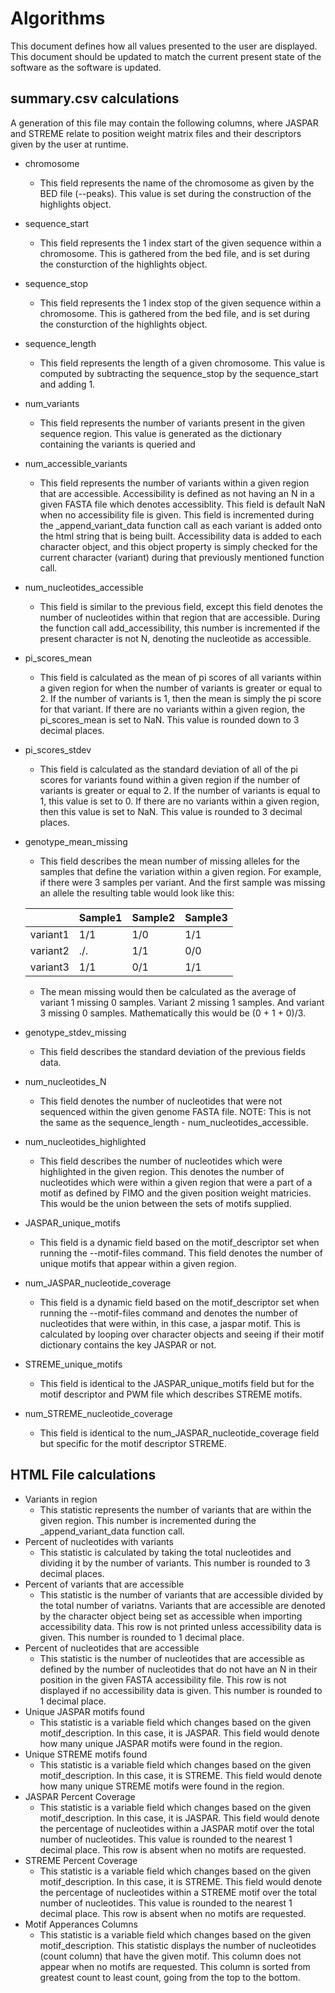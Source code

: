 # Algorithms

This document defines how all values presented to the user are displayed. This document should be updated to match the current present state of the software as the software is updated.

## summary.csv calculations

A generation of this file may contain the following columns, where JASPAR and STREME relate to position weight matrix files and their descriptors given by the user at runtime. 

- chromosome
    - This field represents the name of the chromosome as given by the BED file (--peaks). This value is set during the construction of the highlights object.
- sequence_start
    - This field represents the 1 index start of the given sequence within a chromosome. This is gathered from the bed file, and is set during the consturction of the highlights object. 
- sequence_stop
    - This field represents the 1 index stop of the given sequence within a chromosome. This is gathered from the bed file, and is set during the consturction of the highlights object. 
- sequence_length
    - This field represents the length of a given chromosome. This value is computed by subtracting the sequence_stop by the sequence_start and adding 1.
- num_variants
    - This field represents the number of variants present in the given sequence region. This value is generated as the dictionary containing the variants is queried and  
- num_accessible_variants
    - This field represents the number of variants within a given region that are accessible. Accessibility is defined as not having an N in a given FASTA file which denotes accessiblity. This field is default NaN when no accessibility file is given. This field is incremented during the _append_variant_data function call as each variant is added onto the html string that is being built. Accessibility data is added to each character object, and this object property is simply checked for the current character (variant) during that previously mentioned function call. 
- num_nucleotides_accessible
    - This field is similar to the previous field, except this field denotes the number of nucleotides within that region that are accessible. During the function call add_accessibility, this number is incremented if the present character is not N, denoting the nucleotide as accessible. 
- pi_scores_mean
    - This field is calculated as the mean of pi scores of all variants within a given region for when the number of variants is greater or equal to 2. If the number of variants is 1, then the mean is simply the pi score for that variant. If there are no variants within a given region, the pi_scores_mean is set to NaN. This value is rounded down to 3 decimal places.
- pi_scores_stdev
    - This field is calculated as the standard deviation of all of the pi scores for variants found within a given region if the number of variants is greater or equal to 2. If the number of variants is equal to 1, this value is set to 0. If there are no variants within a given region, then this value is set to NaN. This value is rounded to 3 decimal places. 
- genotype_mean_missing
    - This field describes the mean number of missing alleles for the samples that define the variation within a given region. For example, if there were 3 samples per variant. And the first sample was missing an allele the resulting table would look like this:

    |          | Sample1 | Sample2 | Sample3 |
    | :------- | :------ | :------ | :------ |
    | variant1 | 1/1     | 1/0     | 1/1     |
    | variant2 | ./.     | 1/1     | 0/0     |
    | variant3 | 1/1     | 0/1     | 1/1     |

    - The mean missing would then be calculated as the average of variant 1 missing 0 samples. Variant 2 missing 1 samples. And variant 3 missing 0 samples. Mathematically this would be (0 + 1 + 0)/3.
- genotype_stdev_missing
    - This field describes the standard deviation of the previous fields data.
- num_nucleotides_N
    - This field denotes the number of nucleotides that were not sequenced within the given genome FASTA file. NOTE: This is not the same as the sequence_length - num_nucleotides_accessible.
- num_nucleotides_highlighted
    - This field describes the number of nucleotides which were highlighted in the given region. This denotes the number of nucleotides which were within a given region that were a part of a motif as defined by FIMO and the given position weight matricies. This would be the union between the sets of motifs supplied. 
- JASPAR_unique_motifs
    - This field is a dynamic field based on the motif_descriptor set when running the --motif-files command. This field denotes the number of unique motifs that appear within a given region.
- num_JASPAR_nucleotide_coverage
    - This field is a dynamic field based on the motif_descriptor set when running the --motif-files command and denotes the number of nucleotides that were within, in this case, a jaspar motif. This is calculated by looping over character objects and seeing if their motif dictionary contains the key JASPAR or not.   
- STREME_unique_motifs
    - This field is identical to the JASPAR_unique_motifs field but for the motif descriptor and PWM file which describes STREME motifs.
- num_STREME_nucleotide_coverage
    - This field is identical to the num_JASPAR_nucleotide_coverage field but specific for the motif descriptor STREME.


## HTML File calculations

 - Variants in region
    - This statistic represents the number of variants that are within the given region. This number is incremented during the _append_variant_data function call.
 - Percent of nucleotides with variants
    - This statistic is calculated by taking the total nucleotides and dividing it by the number of variants. This number is rounded to 3 decimal places.
 - Percent of variants that are accessible
    - This statistic is the number of variants that are accessible divided by the total number of variatns. Variants that are accessible are denoted by the character object being set as accessible when importing accessibility data. This row is not printed unless accessibility data is given. This number is rounded to 1 decimal place.
 - Percent of nucleotides that are accessible
    - This statistic is the number of nucleotides that are accessible as defined by the number of nucleotides that do not have an N in their position in the given FASTA accessibility file. This row is not displayed if no accessibility data is given. This number is rounded to 1 decimal place. 
 - Unique JASPAR motifs found
    - This statistic is a variable field which changes based on the given motif_description. In this case, it is JASPAR. This field would denote how many unique JASPAR motifs were found in the region.  
 - Unique STREME motifs found
    - This statistic is a variable field which changes based on the given motif_description. In this case, it is STREME. This field would denote how many unique STREME motifs were found in the region. 
 - JASPAR Percent Coverage
    - This statistic is a variable field which changes based on the given motif_description. In this case, it is JASPAR. This field would denote the percentage of nucleotides within a JASPAR motif over the total number of nucleotides. This value is rounded to the nearest 1 decimal place. This row is absent when no motifs are requested.
 - STREME Percent Coverage
    - This statistic is a variable field which changes based on the given motif_description. In this case, it is STREME. This field would denote the percentage of nucleotides within a STREME motif over the total number of nucleotides. This value is rounded to the nearest 1 decimal place. This row is absent when no motifs are requested.
 - Motif Apperances Columns   
    - This statistic is a variable field which changes based on the given motif_description. This statistic displays the number of nucleotides (count column) that have the given motif. This column does not appear when no motifs are requested. This column is sorted from greatest count to least count, going from the top to the bottom.